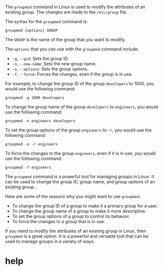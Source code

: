 # 

The `groupmod` command in Linux is used to modify the attributes of an existing group. The changes are made to the `/etc/group` file.

The syntax for the `groupmod` command is:

```
groupmod [options] GROUP
```

The `GROUP` is the name of the group that you want to modify.

The `options` that you can use with the `groupmod` command include:

* `-g`, `--gid`: Sets the group ID.
* `-n`, `--new-name`: Sets the new group name.
* `-o`, `--options`: Sets the group options.
* `-f`, `--force`: Forces the changes, even if the group is in use.

For example, to change the group ID of the group `developers` to 1000, you would use the following command:

```
groupmod -g 1000 developers
```

To change the group name of the group `developers` to `engineers`, you would use the following command:

```
groupmod -n engineers developers
```

To set the group options of the group `engineers` to `-r`, you would use the following command:

```
groupmod -o -r engineers
```

To force the changes to the group `engineers`, even if it is in use, you would use the following command:

```
groupmod -f engineers
```

The `groupmod` command is a powerful tool for managing groups in Linux. It can be used to change the group ID, group name, and group options of an existing group.

Here are some of the reasons why you might want to use `groupmod`:

* To change the group ID of a group to make it a primary group for a user.
* To change the group name of a group to make it more descriptive.
* To set the group options of a group to control its behavior.
* To force the changes to a group that is in use.

If you need to modify the attributes of an existing group in Linux, then `groupmod` is a great option. It is a powerful and versatile tool that can be used to manage groups in a variety of ways.




# help 

```

```

